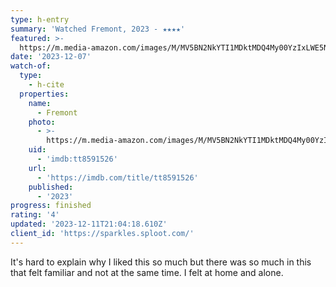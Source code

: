 ```yaml
---
type: h-entry
summary: 'Watched Fremont, 2023 - ★★★★'
featured: >-
  https://m.media-amazon.com/images/M/MV5BN2NkYTI1MDktMDQ4My00YzIxLWE5NjQtMGFkZjNjYTI4ZDU0XkEyXkFqcGdeQXVyNDU0NjMyNTQ@._V1_SX300.jpg
date: '2023-12-07'
watch-of:
  type:
    - h-cite
  properties:
    name:
      - Fremont
    photo:
      - >-
        https://m.media-amazon.com/images/M/MV5BN2NkYTI1MDktMDQ4My00YzIxLWE5NjQtMGFkZjNjYTI4ZDU0XkEyXkFqcGdeQXVyNDU0NjMyNTQ@._V1_SX300.jpg
    uid:
      - 'imdb:tt8591526'
    url:
      - 'https://imdb.com/title/tt8591526'
    published:
      - '2023'
progress: finished
rating: '4'
updated: '2023-12-11T21:04:18.610Z'
client_id: 'https://sparkles.sploot.com/'
---
```

It's hard to explain why I liked this so much but there was so much in this that felt familiar and not at the same time. I felt at home and alone.
